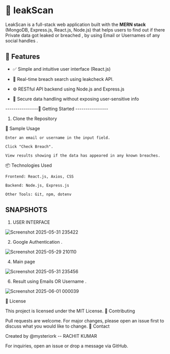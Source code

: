 
# 🔐 leakScan 

LeakScan is a full-stack web application built with the **MERN stack** (MongoDB, Express.js, React.js, Node.js) that helps users to find out if there Private data got leaked or breached , by using Email or Usernames of any social handles .
## 📌 Features

- ✅ Simple and intuitive user interface (React.js)
  
- 🔎 Real-time breach search using leakcheck API.
  
- ⚙️ RESTful API backend using Node.js and Express.js
  
- 🔐 Secure data handling without exposing user-sensitive info


----------------🚀 Getting Started ----------------

 1. Clone the Repository

🧪 Sample Usage

    Enter an email or username in the input field.

    Click "Check Breach".

    View results showing if the data has appeared in any known breaches.

📦 Technologies Used

    Frontend: React.js, Axios, CSS

    Backend: Node.js, Express.js

    Other Tools: Git, npm, dotenv

##  SNAPSHOTS 

1. USER INTERFACE

![Screenshot 2025-05-31 235422](https://github.com/user-attachments/assets/9496c4a0-4579-4d31-8e20-38716d43e6cb)



2. Google Authentication .
   
![Screenshot 2025-05-29 210110](https://github.com/user-attachments/assets/eddf7869-8979-41c5-ab89-626ead9549aa)


4. Main page
   
![Screenshot 2025-05-31 235456](https://github.com/user-attachments/assets/08edceab-9b8b-46bd-a9ee-a65da8604621)



6. Result using Emails OR Username .

![Screenshot 2025-06-01 000039](https://github.com/user-attachments/assets/3393ce9c-08ee-4e97-941c-7a83cf0cb7c3)





📄 License

This project is licensed under the MIT License.
🤝 Contributing

Pull requests are welcome. For major changes, please open an issue first to discuss what you would like to change.
📧 Contact

Created by @mysteriork -- RACHIT KUMAR

For inquiries, open an issue or drop a message via GitHub.
